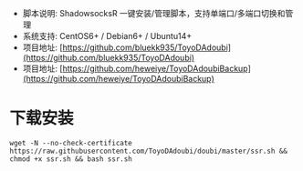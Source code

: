 - 脚本说明: ShadowsocksR 一键安装/管理脚本，支持单端口/多端口切换和管理
- 系统支持: CentOS6+ / Debian6+ / Ubuntu14+
- 项目地址: [https://github.com/bluekk935/ToyoDAdoubi](https://github.com/bluekk935/ToyoDAdoubi)
- 项目地址: [https://github.com/heweiye/ToyoDAdoubiBackup](https://github.com/heweiye/ToyoDAdoubiBackup)

# 下载安装

```shell
wget -N --no-check-certificate https://raw.githubusercontent.com/ToyoDAdoubi/doubi/master/ssr.sh && chmod +x ssr.sh && bash ssr.sh
```

